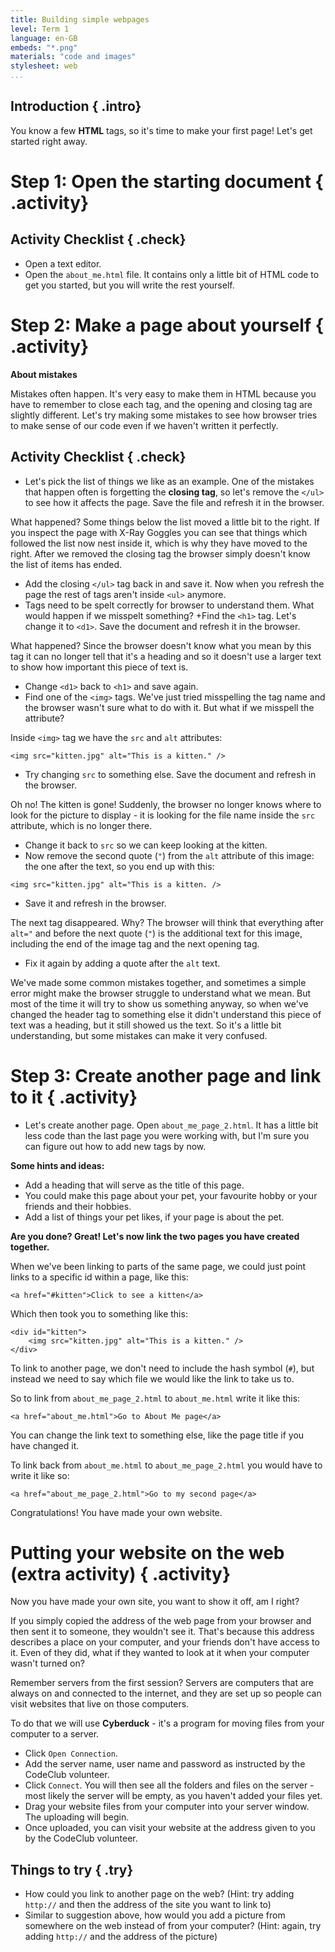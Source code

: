 ```yaml
---
title: Building simple webpages
level: Term 1
language: en-GB
embeds: "*.png"
materials: "code and images"
stylesheet: web
...
```


## Introduction { .intro}

You know a few __HTML__ tags, so it's time to make your first page! Let's get started right away.

# Step 1: Open the starting document { .activity}

## Activity Checklist { .check}

+ Open a text editor.
+ Open the `about_me.html` file. It contains only a little bit of HTML code to get you started, but you will write the rest yourself.

# Step 2: Make a page about yourself { .activity}

**About mistakes**

Mistakes often happen. It's very easy to make them in HTML because you have to remember to close each tag, and the opening and closing tag are slightly different. Let's try making some mistakes to see how browser tries to make sense of our code even if we haven't written it perfectly.

## Activity Checklist { .check}

+ Let's pick the list of things we like as an example. One of the mistakes that happen often is forgetting the __closing tag__, so let's remove the `</ul>` to see how it affects the page. Save the file and refresh it in the browser.

What happened? Some things below the list moved a little bit to the right. If you inspect the page with X-Ray Goggles you can see that things which followed the list now nest inside it, which is why they have moved to the right. After we removed the closing tag the browser simply doesn't know the list of items has ended.

+ Add the closing `</ul>` tag back in and save it. Now when you refresh the page the rest of tags aren't inside `<ul>` anymore.
+ Tags need to be spelt correctly for browser to understand them. What would happen if we misspelt something?
+Find the `<h1>` tag. Let's change it to `<d1>`. Save the document and refresh it in the browser.

What happened? Since the browser doesn't know what you mean by this tag it can no longer tell that it's a heading and so it doesn't use a larger text to show how important this piece of text is.

+ Change `<d1>` back to `<h1>` and save again.
+ Find one of the `<img>` tags. We've just tried misspelling the tag name and the browser wasn't sure what to do with it. But what if we misspell the attribute?

Inside `<img>` tag we have the `src` and `alt` attributes:
```{.language-markup}
<img src="kitten.jpg" alt="This is a kitten." />
```

+ Try changing `src` to something else. Save the document and refresh in the browser.

Oh no! The kitten is gone! Suddenly, the browser no longer knows where to look for the picture to display - it is looking for the file name inside the `src` attribute, which is no longer there.

+ Change it back to `src` so we can keep looking at the kitten.
+ Now remove the second quote (`"`) from the `alt` attribute of this image: the one after the text, so you end up with this:
```{.language-markup}
<img src="kitten.jpg" alt="This is a kitten. />
```

+ Save it and refresh in the browser.

The next tag disappeared. Why? The browser will think that everything after `alt="` and before the next quote (`"`) is the additional text for this image, including the end of the image tag and the next opening tag.

+ Fix it again by adding a quote after the `alt` text.

We've made some common mistakes together, and sometimes a simple error might make the browser struggle to understand what we mean. But most of the time it will try to show us something anyway, so when we've changed the header tag to something else it didn't understand this piece of text was a heading, but it still showed us the text. So it's a little bit understanding, but some mistakes can make it very confused.

# Step 3: Create another page and link to it { .activity}

+ Let's create another page. Open `about_me_page_2.html`. It has a little bit less code than the last page you were working with, but I'm sure you can figure out how to add new tags by now.

__Some hints and ideas:__

* Add a heading that will serve as the title of this page.
* You could make this page about your pet, your favourite hobby or your friends and their hobbies.
* Add a list of things your pet likes, if your page is about the pet.

__Are you done? Great! Let's now link the two pages you have created together.__

When we've been linking to parts of the same page, we could just point links to a specific id within a page, like this:

```{.language-markup}
<a href="#kitten">Click to see a kitten</a>
```

Which then took you to something like this:

```{.language-markup}
<div id="kitten">
	<img src="kitten.jpg" alt="This is a kitten." />
</div>
```

To link to another page, we don't need to include the hash symbol (`#`), but instead we need to say which file we would like the link to take us to.

So to link from `about_me_page_2.html` to `about_me.html` write it like this:

```{.language-markup}
<a href="about_me.html">Go to About Me page</a>
```

You can change the link text to something else, like the page title if you have changed it.

To link back from `about_me.html` to `about_me_page_2.html` you would have to write it like so:

```{.language-markup}
<a href="about_me_page_2.html">Go to my second page</a>
```

Congratulations! You have made your own website.

# Putting your website on the web (extra activity) { .activity}

Now you have made your own site, you want to show it off, am I right?

If you simply copied the address of the web page from your browser and then sent it to someone, they wouldn't see it. That's because this address describes a place on your computer, and your friends don't have access to it. Even of they did, what if they wanted to look at it when your computer wasn't turned on?

Remember servers from the first session? Servers are computers that are always on and connected to the internet, and they are set up so people can visit websites that live on those computers.

To do that we will use __Cyberduck__ - it's a program for moving files from your computer to a server.

+ Click `Open Connection`.
+ Add the server name, user name and password as instructed by the CodeClub volunteer.
+ Click `Connect`. You will then see all the folders and files on the server - most likely the server will be empty, as you haven't added your files yet.
+ Drag your website files from your computer into your server window. The uploading will begin.
+ Once uploaded, you can visit your website at the address given to you by the CodeClub volunteer.

## Things to try { .try}

* How could you link to another page on the web? (Hint: try adding `http://` and then the address of the site you want to link to)
* Similar to suggestion above, how would you add a picture from somewhere on the web instead of from your computer? (Hint: again, try adding `http://` and the address of the picture)

